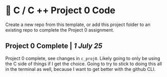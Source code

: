 # :wave: C / C ++ Project 0 Code 

Create a new repo from this template, or add this project folder to an existing repo to complete the Project 0 assignment.

## Project 0 Complete | *1 July 25*
Project 0 complete, see changes in `c_proj0`.  Likely going to only be using the C side of things if I get the choice. Going to try to stick to doing this all in the terminal as well, because I want to get better with the github CLI.
